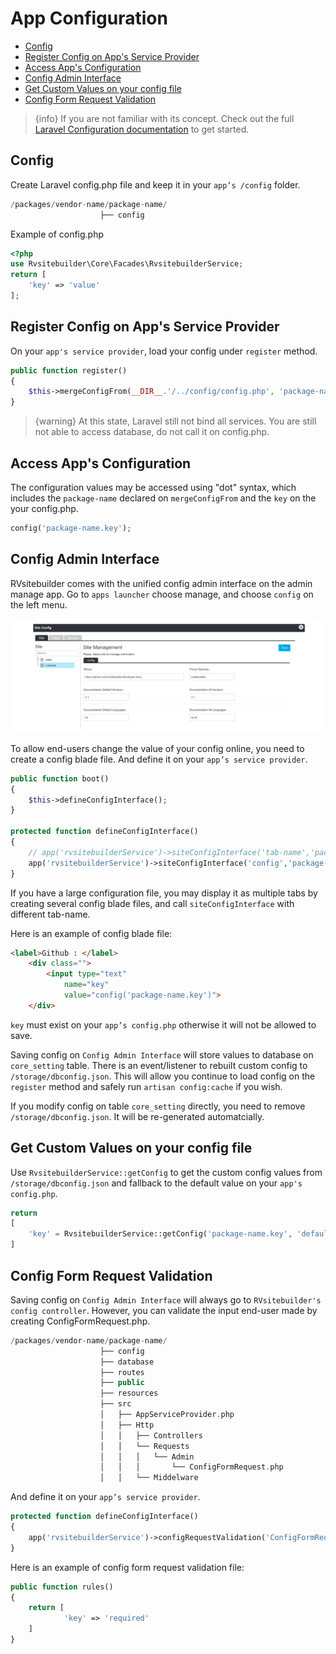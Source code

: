 # App Configuration

  - [Config](#Config)
  - [Register Config on App's Service Provider](#Register-Config-on-App's-Service-Provider)
  - [Access App's Configuration](#Access-App's-Configuration)
  - [Config Admin Interface ](#Config-Admin-Interface) 
  - [Get Custom Values on your config file](#Get-Custom-Values-on-your-config-file)
  - [Config Form Request Validation](#Config-Form-Request-Validation)

> {info} If you are not familiar with its concept. Check out the full [Laravel Configuration documentation](https://laravel.com/docs/master/configuration) to get started. 

<a name="Config"></a>
## Config 

Create Laravel config.php file and keep it in your `app’s /config` folder.

```php
/packages/vendor-name/package-name/
                    ├── config
```

Example of config.php
```php
<?php
use Rvsitebuilder\Core\Facades\RvsitebuilderService;
return [
    'key' => 'value'
];
```

<a name="Register-Config-on-App's-Service-Provider"></a>
## Register Config on App's Service Provider

On your `app's service provider`, load your config under `register` method. 

```php
public function register()
{
    $this->mergeConfigFrom(__DIR__.'/../config/config.php', 'package-name'); 
}
```
> {warning} At this state, Laravel still not bind all services. You are still not able to access database, do not call it on config.php.



<a name="Access-App's-Configuration"></a>
## Access App's Configuration

The configuration values may be accessed using "dot" syntax, which includes the `package-name` declared on `mergeConfigFrom` and the `key` on the your config.php.

```php
config('package-name.key');
```


<a name="Config-Admin-Interface"></a>
## Config Admin Interface 

RVsitebuilder comes with the unified config admin interface on the admin manage app. Go to `apps launcher` choose manage, and choose `config` on the left menu. 
 
![configInterface](/en/images/configInterface.jpg)
 
To allow end-users change the value of your config online, you need to create a config blade file. And define it on your `app’s service provider`.
 
```php
public function boot()
{ 
    $this->defineConfigInterface();
}

protected function defineConfigInterface()
{
    // app('rvsitebuilderService')->siteConfigInterface('tab-name','package-name::blade-file-path');
    app('rvsitebuilderService')->siteConfigInterface('config','package-name::admin.config'); 
}
```

If you have a large configuration file, you may display it as multiple tabs by creating several config blade files, and call `siteConfigInterface` with different tab-name.

Here is an example of config blade file:
```html
<label>Github : </label> 
    <div class="">
        <input type="text" 
            name="key"
            value="config('package-name.key')">
    </div>
```
`key` must exist on your `app’s config.php` otherwise it will not be allowed to save.

Saving config on `Config Admin Interface` will store values to database on `core_setting` table. There is an event/listener to rebuilt custom config to  `/storage/dbconfig.json`. This will allow you continue to load config on the `register` method and safely run `artisan config:cache` if you wish.

If you modify config on table `core_setting` directly, you need to remove `/storage/dbconfig.json`. It will be re-generated automatcially.


<a name="Get-Custom-Values-on-your-config-file"></a>
## Get Custom Values on your config file

Use `RvsitebuilderService::getConfig` to get the custom config values from `/storage/dbconfig.json` and fallback to the default value on your `app's config.php`.

```php
return 
[
    'key' = RvsitebuilderService::getConfig('package-name.key', 'defaultValue') 
]
```
 
<a name="Config-Form-Request-Validation"></a>
## Config Form Request Validation

Saving config on `Config Admin Interface`  will always go to `RVsitebuilder's config controller`. However, you can validate the input end-user made by creating ConfigFormRequest.php. 
```php
/packages/vendor-name/package-name/
                    ├── config
                    ├── database
                    ├── routes
                    ├── public
                    ├── resources
                    ├── src
                    │   ├── AppServiceProvider.php
                    │   ├── Http
                    │   │   ├── Controllers
                    │   │   └── Requests
                    │   │   │   └── Admin
                    │   │   │       └── ConfigFormRequest.php
                    │   │   └── Middelware           
```
 
And define it on your `app’s service provider`.
```php
protected function defineConfigInterface()
{
    app('rvsitebuilderService')->configRequestValidation('ConfigFormRequest');  
}
```

Here is an example of config form request validation file:
```php
public function rules()
{        
    return [  
            'key' => 'required'
    ]
}
``` 

